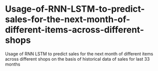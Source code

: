 # Usage-of-RNN-LSTM-to-predict-sales-for-the-next-month-of-different-items-across-different-shops
Usage of RNN LSTM to predict sales for the next month of different items across different shops on the basis of historical data of sales for last 33 months
